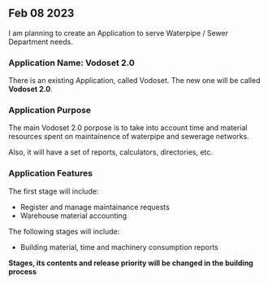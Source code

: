 

## Feb 08 2023

I am planning to create an Application to serve Waterpipe / Sewer Department needs.

### Application Name: Vodoset 2.0

There is an existing Application, called Vodoset.
The new one will be called **Vodoset 2.0**.

### Application Purpose

The main Vodoset 2.0 porpose is to take into account time and material resources spent on maintainence of waterpipe and sewerage networks.

Also, it will have a set of reports, calculators, directories, etc.

### Application Features

The first stage will include:

* Register and manage maintainance requests
* Warehouse material accounting

The following stages will include:

* Building material, time and machinery consumption reports

**Stages, its contents and release priority will be changed in the building process**
